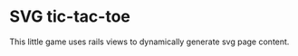 SVG tic-tac-toe
===============

This little game uses rails views to dynamically generate svg page content.
